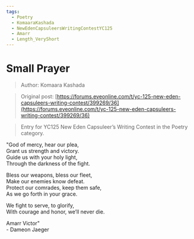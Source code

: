 ```yaml
---
tags:
  - Poetry
  - KomaaraKashada
  - NewEdenCapsuleersWritingContestYC125
  - Amarr
  - Length_VeryShort
---
```


# Small Prayer

> Author: Komaara Kashada

> Original post: [https://forums.eveonline.com/t/yc-125-new-eden-capsuleers-writing-contest/399269/36](https://forums.eveonline.com/t/yc-125-new-eden-capsuleers-writing-contest/399269/36)

> Entry for YC125 New Eden Capsuleer’s Writing Contest in the Poetry category.


"God of mercy, hear our plea,<br>
Grant us strength and victory.<br>
Guide us with your holy light,<br>
Through the darkness of the fight.

Bless our weapons, bless our fleet,<br>
Make our enemies know defeat.<br>
Protect our comrades, keep them safe,<br>
As we go forth in your grace.

We fight to serve, to glorify,<br>
With courage and honor, we’ll never die.

Amarr Victor"<br>
\- Dameon Jaeger